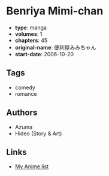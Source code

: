 # Benriya Mimi-chan

-   **type**: manga
-   **volumes**: 1
-   **chapters**: 45
-   **original-name**: 便利屋みみちゃん
-   **start-date**: 2006-10-20

## Tags

-   comedy
-   romance

## Authors

-   Azuma
-   Hideo (Story & Art)

## Links

-   [My Anime list](https://myanimelist.net/manga/97107/Benriya_Mimi-chan)
